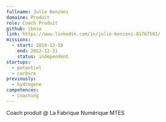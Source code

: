 ```yaml
---
fullname: Julie Benzoni
domaine: Produit
role: Coach Produit
github: jbnzo
link: https://www.linkedin.com/in/julie-benzoni-81767592/
missions:
  - start: 2019-12-18
    end: 2022-12-31
    status: independent
startups:
  - potentiel
  - carbure
previously:
  - hydrogene
competences:
  - Coaching
---
```

Coach produit @ La Fabrique Numérique MTES
